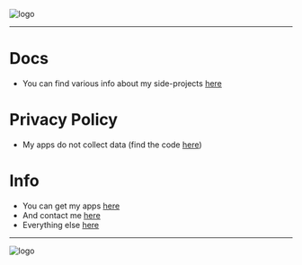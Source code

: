 ![logo](https://github.com/splakish/docs/blob/master/images/star-400.jpg?raw=true&sanitize=true)
***
# Docs
- You can find various info about my side-projects [here](https://github.com/splakish/docs)

# Privacy Policy
- My apps do not collect data (find the code [here](https://github.com/splakish))

# Info
- You can get my apps [here](https://apps.apple.com/us/developer/daniel-springer/id1402417666)
- And contact me [here](https://docs.google.com/forms/d/e/1FAIpQLSer21aRP8VWdepd9tBP8HmR5MH2-rOBfRq34GLQ-FwglpfRdg/viewform)
- Everything else [here](https://bit.ly/m/danispringer)
***
![logo](https://github.com/splakish/docs/blob/master/images/star-400.jpg?raw=true&sanitize=true)